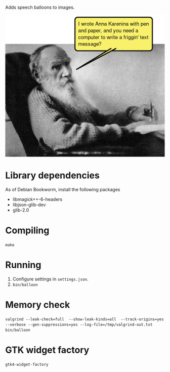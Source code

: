 Adds speech balloons to images.

![Example image](example_image.jpg)


# Library dependencies

As of Debian Bookworm, install the following packages

* libmagick++-6-headers
* libjson-glib-dev
* glib-2.0 


# Compiling

`make`

# Running

1. Configure settings in `settings.json`.
2. `bin/balloon`

# Memory check

`valgrind --leak-check=full  --show-leak-kinds=all  --track-origins=yes --verbose --gen-suppressions=yes --log-file=/tmp/valgrind-out.txt  bin/balloon`

# GTK widget factory

`gtk4-widget-factory`